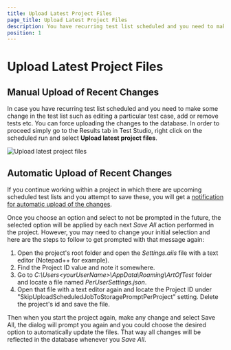 ```yaml
---
title: Upload Latest Project Files
page_title: Upload Latest Project Files
description: You have recurring test list scheduled and you need to make some change in the test list such as editing a particular test case, add or remove tests etc. You can force uploading the changes to the database
position: 1
---
```

# Upload Latest Project Files

## Manual Upload of Recent Changes

In case you have recurring test list scheduled and you need to make some change in the test list such as editing a particular test case, add or remove tests etc. You can force uploading the changes to the database. In order to proceed simply go to the Results tab in Test Studio, right click on the scheduled run and select **Upload latest project files**.

![Upload latest project files][1]

## Automatic Upload of Recent Changes

If you continue working within a project in which there are upcoming scheduled test lists and you attempt to save these, you will get a <a href="/features/scheduling-test-runs/schedule-execution#automatically-upload-changed-project-files-to-storage" target="_blank">notification for automatic upload of the changes</a>.

Once you choose an option and select to not be prompted in the future, the selected option will be applied by each next *Save All* action performed in the project. However, you may need to change your initial selection and here are the steps to follow to get prompted with that message again: 

1. Open the project's root folder and open the *Settings.aiis* file with a text editor (Notepad++ for example). 
2. Find the Project ID value and note it somewhere. 
3. Go to *C:\Users\<yourUserName>\AppData\Roaming\ArtOfTest* folder and locate a file named *PerUserSettings.json*. 
4. Open that file with a text editor again and locate the Project ID under "SkipUploadScheduledJobToStoragePromptPerProject" setting. Delete the project's id and save the file. 

Then when you start the project again, make any change and select Save All, the dialog will prompt you again and you could choose the desired option to automatically update the files. That way all changes will be reflected in the database whenever you *Save All*. 

[1]: /img/knowledge-base/scheduling-kb/upload-latest-files/fig1.png